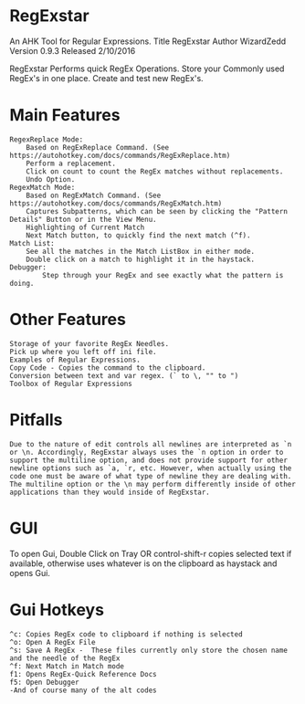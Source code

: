 # RegExstar
An AHK Tool for Regular Expressions.
Title  RegExstar
Author  WizardZedd
Version  0.9.3
Released  2/10/2016

  RegExstar 
	Performs quick RegEx Operations.
	Store your Commonly used RegEx's in one place.
	Create and test new RegEx's.

# Main Features 
	RegexReplace Mode:
		Based on RegExReplace Command. (See https://autohotkey.com/docs/commands/RegExReplace.htm)
		Perform a replacement.
 		Click on count to count the RegEx matches without replacements.
		Undo Option.
	RegexMatch Mode:
		Based on RegExMatch Command. (See https://autohotkey.com/docs/commands/RegExMatch.htm)
		Captures Subpatterns, which can be seen by clicking the "Pattern Details" Button or in the View Menu.
		Highlighting of Current Match
		Next Match button, to quickly find the next match (^f).
	Match List:
		See all the matches in the Match ListBox in either mode.
		Double click on a match to highlight it in the haystack.
   	Debugger:
	       	Step through your RegEx and see exactly what the pattern is doing.		

# Other Features 
	Storage of your favorite RegEx Needles.
	Pick up where you left off ini file.
	Examples of Regular Expressions.
	Copy Code - Copies the command to the clipboard.
 	Conversion between text and var regex. (` to \, "" to ") 
	Toolbox of Regular Expressions

# Pitfalls
	Due to the nature of edit controls all newlines are interpreted as `n or \n. Accordingly, RegExstar always uses the `n option in order to support the multiline option, and does not provide support for other newline options such as `a, `r, etc. However, when actually using the code one must be aware of what type of newline they are dealing with. The multiline option or the \n may perform differently inside of other applications than they would inside of RegExstar.

# GUI 
 To open Gui, 
 	Double Click on Tray OR
 	control-shift-r copies selected text if available, otherwise uses whatever is on the clipboard 
 	as haystack and opens Gui.

#  Gui Hotkeys 
 	^c: Copies RegEx code to clipboard if nothing is selected
 	^o: Open A RegEx File
 	^s: Save A RegEx - 	These files currently only store the chosen name and the needle of the RegEx 
 	^f: Next Match in Match mode
 	f1: Opens RegEx-Quick Reference Docs
 	f5: Open Debugger
	-And of course many of the alt codes
 
